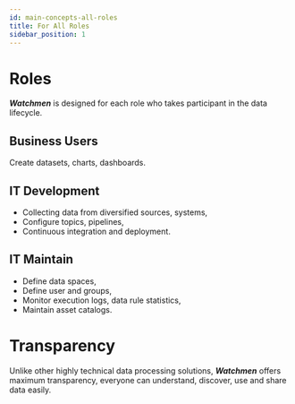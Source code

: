 ```yaml
---
id: main-concepts-all-roles
title: For All Roles
sidebar_position: 1
---
```


# Roles
**_Watchmen_** is designed for each role who takes participant in the data lifecycle. 

## Business Users
Create datasets, charts, dashboards.

## IT Development
- Collecting data from diversified sources, systems,
- Configure topics, pipelines, 
- Continuous integration and deployment.

## IT Maintain
- Define data spaces,
- Define user and groups,
- Monitor execution logs, data rule statistics,
- Maintain asset catalogs.

# Transparency
Unlike other highly technical data processing solutions, **_Watchmen_** offers maximum transparency, everyone can understand, discover, use and share data easily.